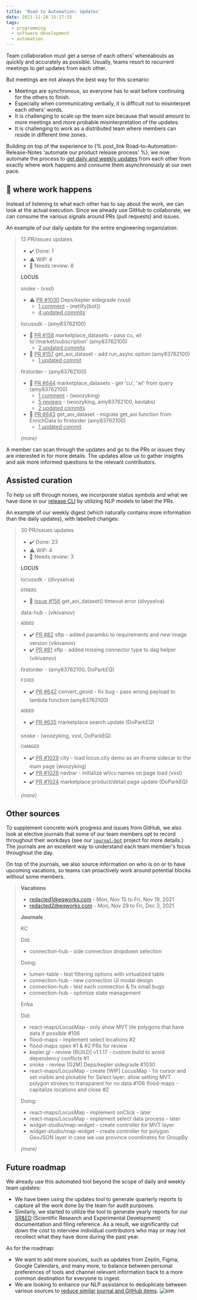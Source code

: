 ```yaml
---
title: 'Road to Automation: Updates'
date: 2021-11-26 15:17:15
tags:
  - programming
  - software development
  - automation
---
```


Team collaboration must get a sense of each others' whereabouts as quickly and accurately as possible. Usually, teams resort to recurrent meetings to get updates from each other.

But meetings are not always the best way for this scenario:
* Meetings are synchronous, so everyone has to wait before continuing for the others to finish.
* Especially when communicating verbally, it is difficult not to misinterpret each others' words.
* It is challenging to scale up the team size because that would amount to more meetings and more probable misinterpretation of the updates.
* It is challenging to work as a distributed team where members can reside in different time zones.

Building on top of the experience to {% post_link Road-to-Automation-Release-Notes 'automate our product release process' %}, we now automate the process to [get daily and weekly updates](https://github.com/EQWorks/updates) from each other from exactly where work happens and consume them asynchronously at our own pace.
<!-- more -->
## 👀 where work happens

Instead of listening to what each other has to say about the work, we can look at the actual execution. Since we already use GitHub to collaborate, we can consume the various signals around PRs (pull requests) and issues.

An example of our daily update for the entire engineering organization:

> 13 PR/issues updates
> - ✔️ Done: 1
> - ⚠️ WIP: 4
> - 👀 Needs review: 8
>
> **LOCUS**
>
> snoke - (vxsl)
> - ⚠️ <u>PR #1030</u> Deps/kepler sidegrade (vxsl)
>   - <u>1 comment</u> - (netlify[bot])
>   - <u>4 updated commits</u>
>
> locussdk - (amy83762100)
> - 👀 <u>PR #158</u> marketplace_datasets - pass cu, wl to'/market/subscription' (amy83762100)
>   - <u>2 updated commits</u>
> - 👀 <u>PR #157</u> get_aoi_dataset - add run_async option (amy83762100)
>   - <u>1 updated commit</u>
>
> firstorder - (amy83762100)
> - 👀 <u>PR #644</u> marketplace_datasets - get 'cu', 'wl' from query (amy83762100)
>   - <u>1 comment</u> - (woozyking)
>   - <u>5 reviews</u> - (woozyking, amy83762100, kevlabs)
>   - <u>2 updated commits</u>
> - 👀 <u>PR #643</u> get_aoi_dataset - migrate get_aoi function from EnrichData to firstorder (amy83762100)
>   - <u>1 updated commit</u>
>
> _(more)_

A member can scan through the updates and go to the PRs or issues they are interested in for more details. The updates allow us to gather insights and ask more informed questions to the relevant contributors.

## Assisted curation

To help us sift through noises, we incorporate status symbols and what we have done in our [release CLI](https://github.com/EQWorks/release) by utilizing NLP models to label the PRs.

An example of our weekly digest (which naturally contains more information than the daily updates), with labelled changes:

> 30 PR/issues updates
> - ✔️ Done: 23
> - ⚠️ WIP: 4
> - 👀 Needs review: 3
>
> **LOCUS**
>
> locussdk - (divyselva)
>
> `OTHERS`
> - 👀 <u>Issue #156</u> get_aoi_dataset() timeout error (divyselva)
>
> data-hub - (vikivanov)
>
> `ADDED`
> - ✔️ <u>PR #82</u> sftp - added paramiko to requirements and new image version (vikivanov)
> - ✔️ <u>PR #81</u> sftp - added missing connector type to dag helper (vikivanov)
>
> firstorder - (amy83762100, DoParkEQ)
>
> `FIXED`
> - ✔️ <u>PR #642</u> convert_geoid - fix bug - pass wrong payload to lambda function (amy83762100)
>
> `ADDED`
> - ✔️ <u>PR #635</u> marketplace search update (DoParkEQ)
>
> snoke - (woozyking, vxsl, DoParkEQ)
>
> `CHANGED`
> - ✔️ <u>PR #1029</u> city - load locus.city demo as an iframe sidecar to the main page (woozyking)
> - ✔️ <u>PR #1028</u> navbar - initialize wl/cu names on page load (vxsl)
> - ✔️ <u>PR #1024</u> marketplace product/detail page update (DoParkEQ)
>
> _(more)_

## Other sources

To supplement concrete work progress and issues from GitHub, we also look at elective journals that some of our team members opt to record throughout their workdays (see our [`journal-bot`](https://github.com/EQWorks/journal-bot/) project for more details.) The journals are an excellent way to understand each team member's focus throughout the day.

On top of the journals, we also source information on who is on or to have upcoming vacations, so teams can proactively work around potential blocks without some members.

> **Vacations**
> - redacted1@eqworks.com - Mon, Nov 15 to Fri, Nov 19, 2021
> - redacted2@eqworks.com - Mon, Nov 29 to Fri, Dec 3, 2021
>
> **Journals**
>
> KC
>
> Did:
> - connection-hub - side connection dropdown selection
>
> Doing:
> - lumen-table - test filtering options with virtualized table
> - connection-hub - new connection UI modal design
> - connection-hub - test each connection & fix small bugs
> - connection-hub - optimize state management
>
> Erika
>
> Did:
> - react-maps/LocusMap - only show MVT tile polygons that have data if possible #106
> - flood-maps - implement select locations #2
> - flood-maps open #1 & #2 PRs for review
> - kepler.gl - review [BUILD] v1.1.17 - custom build to avoid dependency conflicts #1
> - snoke - review [G2M] Deps/kepler sidegrade #1030
> - react-maps/LocusMap - create [WIP] LocusMap - fix cursor and set visible and pickable for Select layer; allow setting MVT polygon strokes to transparent for no data #106
flood-maps - capitalize locations and close #2
>
> Doing:
> - react-maps/LocusMap - implement onClick - later
> - react-maps/LocusMap - implement select data process - later
> - widget-studio/map-widget - create controller for MVT layer
> - widget-studio/map-widget - create controller for polygon GeoJSON layer in case we use province coordinates for GroupBy
>
> _(more)_

## Future roadmap

We already use this automated tool beyond the scope of daily and weekly team updates:
- We have been using the updates tool to generate quarterly reports to capture all the work done by the team for audit purposes.
- Similarly, we started to utilize the tool to generate yearly reports for our [SR&ED](https://www.canada.ca/en/revenue-agency/services/scientific-research-experimental-development-tax-incentive-program.html) (Scientific Research and Experimental Development) documentation and filing reference. As a result, we significantly cut down the cost to interview individual contributors who may or may not recollect what they have done during the past year.

As for the roadmap:
- We want to add more sources, such as updates from Zeplin, Figma, Google Calendars, and many more, to balance between personal preferences of tools and channel relevant information back to a more common destination for everyone to ingest.
- We are looking to enhance our NLP assistance to deduplicate between various sources to [reduce similar journal and GitHub items](https://github.com/EQWorks/updates/blob/nlp/similarity/nlp/similarity.ipynb). ![sim](https://user-images.githubusercontent.com/2837532/144511628-ebc59647-0f42-4f9e-9c7f-77522ef08936.png)
